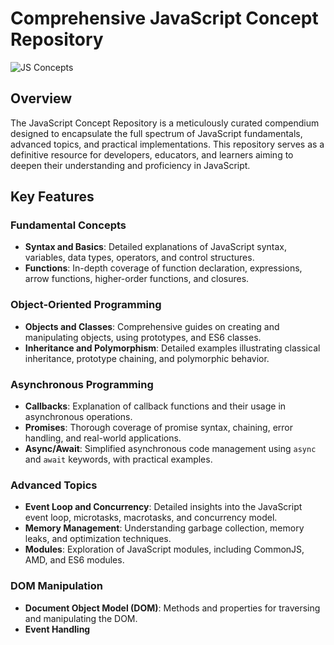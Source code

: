 # Comprehensive JavaScript Concept Repository
![JS Concepts](https://media.geeksforgeeks.org/wp-content/cdn-uploads/20201028214738/7-JavaScript-Concepts-That-Every-Developer-Must-Know.jpg)
## Overview
The JavaScript Concept Repository is a meticulously curated compendium designed to encapsulate the full spectrum of JavaScript fundamentals, advanced topics, and practical implementations. This repository serves as a definitive resource for developers, educators, and learners aiming to deepen their understanding and proficiency in JavaScript.

## Key Features

### Fundamental Concepts
- **Syntax and Basics**: Detailed explanations of JavaScript syntax, variables, data types, operators, and control structures.
- **Functions**: In-depth coverage of function declaration, expressions, arrow functions, higher-order functions, and closures.

### Object-Oriented Programming
- **Objects and Classes**: Comprehensive guides on creating and manipulating objects, using prototypes, and ES6 classes.
- **Inheritance and Polymorphism**: Detailed examples illustrating classical inheritance, prototype chaining, and polymorphic behavior.

### Asynchronous Programming
- **Callbacks**: Explanation of callback functions and their usage in asynchronous operations.
- **Promises**: Thorough coverage of promise syntax, chaining, error handling, and real-world applications.
- **Async/Await**: Simplified asynchronous code management using `async` and `await` keywords, with practical examples.

### Advanced Topics
- **Event Loop and Concurrency**: Detailed insights into the JavaScript event loop, microtasks, macrotasks, and concurrency model.
- **Memory Management**: Understanding garbage collection, memory leaks, and optimization techniques.
- **Modules**: Exploration of JavaScript modules, including CommonJS, AMD, and ES6 modules.

### DOM Manipulation
- **Document Object Model (DOM)**: Methods and properties for traversing and manipulating the DOM.
- **Event Handling**

